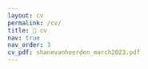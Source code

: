 ```yaml
---
layout: cv
permalink: /cv/
title: 📄 cv
nav: true
nav_order: 3
cv_pdf: shanevanheerden_march2023.pdf
---
```

